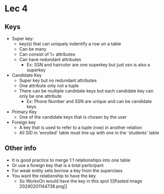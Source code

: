 # Lec 4

## Keys
* Super key: 
	* key(s) that can uniquely indentify a row on a table
	* Can be many
	* Can consist of 1+ attributes
	* Can have redundant attributes
		* Ex: SSN and haircolor are one superkey but just ssn is also a superkey
* Candidate Key
	* Super key but no redundant attributes
	* One attribute only not a tuple
	* There can be multiple candidate keys but each candidate key can only be one attribute
		* Ex: Phone Number and SSN are unique and can be candidate keys
* Primary Key
	* One of the candidate keys that is chosen by the user
* Foreign key
	* A key that is used to refer to a tuple (row) in another relation
	* All SID in 'enrolled' table must line up with one in the 'students' table

## Other info
* It is good practice to merge 1:1 relationships into one table
* Or use a foreign key that is a total participant
* For weak entity sets borrow a key from the superclass
* You want the relationship to have the key 
	* So WorksOn would have the key in this spot ![[Pasted image 20240201144738.png]]
	